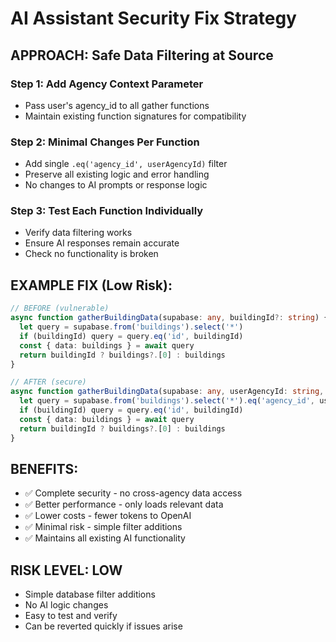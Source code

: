 # AI Assistant Security Fix Strategy

## APPROACH: Safe Data Filtering at Source

### Step 1: Add Agency Context Parameter
- Pass user's agency_id to all gather functions
- Maintain existing function signatures for compatibility

### Step 2: Minimal Changes Per Function
- Add single `.eq('agency_id', userAgencyId)` filter
- Preserve all existing logic and error handling
- No changes to AI prompts or response logic

### Step 3: Test Each Function Individually
- Verify data filtering works
- Ensure AI responses remain accurate
- Check no functionality is broken

## EXAMPLE FIX (Low Risk):

```typescript
// BEFORE (vulnerable)
async function gatherBuildingData(supabase: any, buildingId?: string) {
  let query = supabase.from('buildings').select('*')
  if (buildingId) query = query.eq('id', buildingId)
  const { data: buildings } = await query
  return buildingId ? buildings?.[0] : buildings
}

// AFTER (secure)
async function gatherBuildingData(supabase: any, userAgencyId: string, buildingId?: string) {
  let query = supabase.from('buildings').select('*').eq('agency_id', userAgencyId)
  if (buildingId) query = query.eq('id', buildingId)
  const { data: buildings } = await query
  return buildingId ? buildings?.[0] : buildings
}
```

## BENEFITS:
- ✅ Complete security - no cross-agency data access
- ✅ Better performance - only loads relevant data
- ✅ Lower costs - fewer tokens to OpenAI
- ✅ Minimal risk - simple filter additions
- ✅ Maintains all existing AI functionality

## RISK LEVEL: LOW
- Simple database filter additions
- No AI logic changes
- Easy to test and verify
- Can be reverted quickly if issues arise